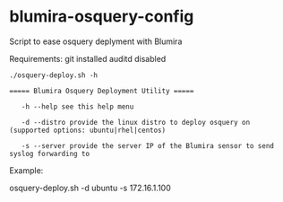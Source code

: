 # blumira-osquery-config
Script to ease osquery deplyment with Blumira

Requirements:
git installed
auditd disabled

```
./osquery-deploy.sh -h

===== Blumira Osquery Deployment Utility =====

   -h --help see this help menu

   -d --distro provide the linux distro to deploy osquery on (supported options: ubuntu|rhel|centos)

   -s --server provide the server IP of the Blumira sensor to send syslog forwarding to
```

Example:

osquery-deploy.sh -d ubuntu -s 172.16.1.100

